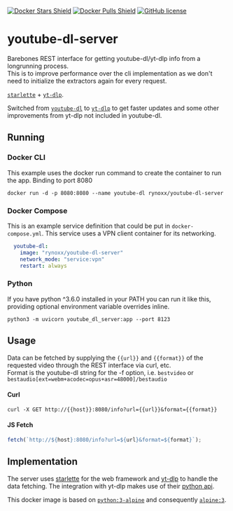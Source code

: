 [![Docker Stars Shield](https://img.shields.io/docker/stars/rynoxx/youtube-dl-server.svg?style=flat-square)](https://hub.docker.com/r/rynoxx/youtube-dl-server/)
[![Docker Pulls Shield](https://img.shields.io/docker/pulls/rynoxx/youtube-dl-server.svg?style=flat-square)](https://hub.docker.com/r/rynoxx/youtube-dl-server/)
[![GitHub license](https://img.shields.io/badge/license-MIT-blue.svg?style=flat-square)](https://raw.githubusercontent.com/rynoxx/youtube-dl-server/master/LICENSE)

# youtube-dl-server

Barebones REST interface for getting youtube-dl/yt-dlp info from a longrunning process.  
This is to improve performance over the cli implementation as we don't need to initialize the extractors again for every request.

[`starlette`](https://github.com/encode/starlette) + [`yt-dlp`](https://github.com/yt-dlp/yt-dlp).

Switched from [`youtube-dl`](https://github.com/ytdl-org/youtube-dl) to [`yt-dlp`](https://github.com/yt-dlp/yt-dlp) to get faster updates and some other improvements from yt-dlp not included in youtube-dl.

## Running

### Docker CLI

This example uses the docker run command to create the container to run the app. Binding to port 8080

```shell
docker run -d -p 8080:8080 --name youtube-dl rynoxx/youtube-dl-server
```

### Docker Compose

This is an example service definition that could be put in `docker-compose.yml`. This service uses a VPN client container for its networking.

```yml
  youtube-dl:
    image: "rynoxx/youtube-dl-server"
    network_mode: "service:vpn"
    restart: always
```

### Python

If you have python ^3.6.0 installed in your PATH you can run it like this, providing optional environment variable overrides inline.

```shell
python3 -m uvicorn youtube_dl_server:app --port 8123
```

## Usage

Data can be fetched by supplying the `{{url}}` and `{{format}}` of the requested video through the REST interface via curl, etc.  
Format is the youtube-dl string for the -f option, i.e. `bestvideo` or `bestaudio[ext=webm+acodec=opus+asr=48000]/bestaudio`

#### Curl

```shell
curl -X GET http://{{host}}:8080/info?url={{url}}&format={{format}}
```

#### JS Fetch

```javascript
fetch(`http://${host}:8080/info?url=${url}&format=${format}`);
```

## Implementation

The server uses [starlette](https://github.com/encode/starlette) for the web framework and [yt-dlp](https://github.com/yt-dlp/yt-dlp) to handle the data fetching. The integration with yt-dlp makes use of their [python api](https://github.com/yt-dlp/yt-dlp#embedding-yt-dlp).

This docker image is based on [`python:3-alpine`](https://registry.hub.docker.com/_/python/) and consequently [`alpine:3`](https://hub.docker.com/_/alpine/).
